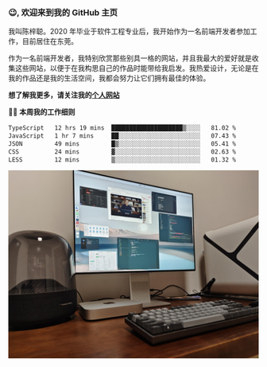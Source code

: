 ### 😉, 欢迎来到我的 GitHub 主页

我叫陈梓聪。2020 年毕业于软件工程专业后，我开始作为一名前端开发者参加工作，目前居住在东莞。

作为一名前端开发者，我特别欣赏那些别具一格的网站，并且我最大的爱好就是收集这些网站，以便于在我构思自己的作品时能带给我启发。我热爱设计，无论是在我的作品还是我的生活空间，我都会努力让它们拥有最佳的体验。

**想了解我更多，请关注我的[个人网站](https://leoku.top)**

🧑‍💻 **本周我的工作细则**
<!--START_SECTION:waka-->
```text
TypeScript   12 hrs 19 mins  ████████████████████▒░░░░   81.02 % 
JavaScript   1 hr 7 mins     ██░░░░░░░░░░░░░░░░░░░░░░░   07.43 % 
JSON         49 mins         █▒░░░░░░░░░░░░░░░░░░░░░░░   05.41 % 
CSS          24 mins         ▓░░░░░░░░░░░░░░░░░░░░░░░░   02.63 % 
LESS         12 mins         ▒░░░░░░░░░░░░░░░░░░░░░░░░   01.32 % 
```
<!--END_SECTION:waka-->

![desktop](./mine.jpg)

